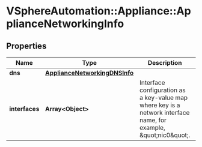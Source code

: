 # VSphereAutomation::Appliance::ApplianceNetworkingInfo

## Properties
Name | Type | Description | Notes
------------ | ------------- | ------------- | -------------
**dns** | [**ApplianceNetworkingDNSInfo**](ApplianceNetworkingDNSInfo.md) |  | 
**interfaces** | **Array&lt;Object&gt;** | Interface configuration as a key-value map where key is a network interface name, for example, \&quot;nic0\&quot;. | 


